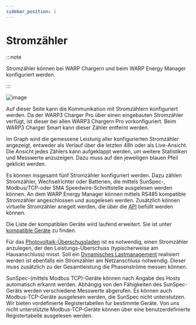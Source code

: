 ```yaml
---
sidebar_position: 1
---
```


# Stromzähler

:::note

Stromzähler können bei WARP Chargern und beim WARP Energy Manager konfiguriert werden.

:::

![image](/img/webinterface/energy_management/wem2-energy_meters.jpeg)

Auf dieser Seite kann die Kommunikation mit Stromzählern konfiguriert werden. Da der WARP3 Charger Pro über einen eingebauten Stromzähler verfügt, ist
dieser bei allen WARP3 Chargern Pro vorkonfiguriert. Beim WARP3 Charger Smart kann dieser Zähler entfernt werden.

Im Graph wird die gemessene Leistung aller konfigurierten Stromzähler angezeigt, entweder als Verlauf über
die letzten 48h oder als Live-Ansicht. Die Ansicht jedes Zählers kann aufgeklappt werden, um weitere Statistiken
und Messwerte anzuzeigen. Dazu muss auf den jeweiligen blauen Pfeil geklickt werden.

Es können insgesamt fünf Stromzähler konfiguriert werden. Dazu zählen Stromzähler, Wechselrichter oder Batterien, die mittels SunSpec-, Modbus/TCP-oder SMA Speedwire-Schnittstelle ausgelesen werden können.
An dem WARP Energy Manager können mittels RS485 kompatible Stromzähler angeschlossen und ausgelesen werden. Zusätzlich können virtuelle Stromzähler anegelt werden, die über 
die [API](/docs/interfaces/mqtt_http/introduction) befüllt werden können.

Die Liste der kompatiblen Geräte wird laufend erweitert. Sie ist unter [kompatible Geräte](/docs/compatible_devices/introduction) zu finden.



Für das [Photovoltaik-Überschussladen](/docs/tutorials/pv_excess_charging) ist es notwendig, einen Stromzähler
anzulegen, der den Leistungs-Überschuss (typischerweise am Hausanschluss) misst. Soll ein [Dynamisches Lastmanagement](/docs/tutorials/chargemanagement) realisiert werden ist ebenfalls ein Stromzähler am Netzanschluss notwendig. Dieser muss zusätzlich zu der Gesamtleistung die Phasenströme messen können.

SunSpec-(mittels Modbus TCP)-Geräte können nach Angabe des Hosts automatisch erkannt werden. Abhängig von den Fähigkeiten des SunSpec-Geräts werden verschiedene Messwerte abgerufen. Es können auch Modbus-TCP-Geräte ausgelesen werden, die SunSpec nicht unterstutzen. Wir bieten vordefinierte
Registertabellen fur bestimmte Geräte. Von uns nicht unterstützte Modbus-TCP-Geräte können über eine benutzerdefinierte Registertabelle ausgelesen werden.
